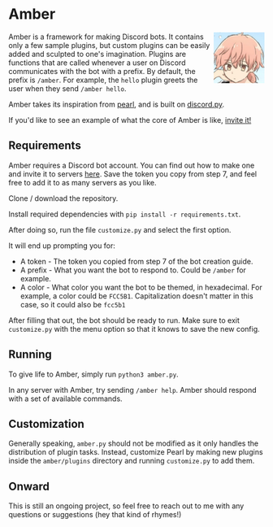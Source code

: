 # Amber
<img src="amber.JPG" width="100" align="right">

Amber is a framework for making Discord bots. It contains only a few sample plugins, but custom plugins can be easily added and sculpted to one's imagination. Plugins are functions that are called whenever a user on Discord communicates with the bot with a prefix. By default, the prefix is `/amber`. For example, the `hello` plugin greets the user when they send `/amber hello`.

Amber takes its inspiration from [pearl](https://github.com/defund/pearl), and is built on [discord.py](https://github.com/Rapptz/discord.py).

If you'd like to see an example of what the core of Amber is like, [invite it!](https://discordapp.com/api/oauth2/authorize?client_id=661363577327714332&permissions=0&scope=bot)


## Requirements

Amber requires a Discord bot account. You can find out how to make one and invite it to servers [here](https://discordpy.readthedocs.io/en/latest/discord.html). Save the token you copy from step 7, and feel free to add it to as many servers as you like.

Clone / download the repository.

Install required dependencies with `pip install -r requirements.txt`.

After doing so, run the file `customize.py` and select the first option.

It will end up prompting you for:
* A token - The token you copied from step 7 of the bot creation guide.
* A prefix - What you want the bot to respond to. Could be `/amber` for example.
* A color - What color you want the bot to be themed, in hexadecimal. For example, a color could be `FCC5B1`. Capitalization doesn't matter in this case, so it could also be `fcc5b1`

After filling that out, the bot should be ready to run. Make sure to exit `customize.py` with the menu option so that it knows to save the new config.

## Running
To give life to Amber, simply run `python3 amber.py`.

In any server with Amber, try sending `/amber help`. Amber should respond with a set of available commands.

## Customization
Generally speaking, `amber.py` should not be modified as it only handles the distribution of plugin tasks. Instead, customize Pearl by making new plugins inside the `amber/plugins` directory and running `customize.py` to add them.

## Onward
This is still an ongoing project, so feel free to reach out to me with any questions or suggestions (hey that kind of rhymes!)
